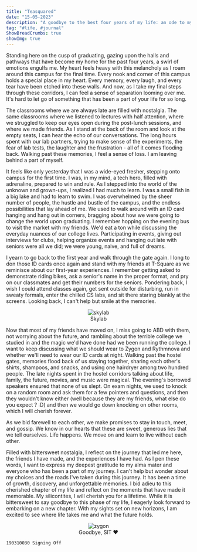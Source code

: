 ```yaml
---
title: "Teasquared"
date: "15-05-2023"
description: "A goodbye to the best four years of my life: an ode to my alma mater."
tag: "#life, #journal"
ShowBreadCrumbs: true 
showImg: true
---
```

<style>
 .skylab {
 justify-content: center;
 align-items: center;
 display: flex;
 flex-direction: column;
 }
 </style>

Standing here on the cusp of graduating, gazing upon the halls and pathways that have become my home for the past four years, a swirl of emotions engulfs me. My heart feels heavy with this melancholy as I roam around this campus for the final time. Every nook and corner of this campus holds a special place in my heart. Every memory, every laugh, and every tear have been etched into these walls. And now, as I take my final steps through these corridors, I can feel a sense of separation looming over me. It's hard to let go of something that has been a part of your life for so long. 

The classrooms where we are always late are filled with nostalgia. The same classrooms where we listened to lectures with half attention, where we struggled to keep our eyes open during the post-lunch sessions, and where we made friends. As I stand at the back of the room and look at the empty seats, I can hear the echo of our conversations. The long hours spent with our lab partners, trying to make sense of the experiments, the fear of lab tests, the laughter and the frustration - all of it comes flooding back. Walking past these memories, I feel a sense of loss. I am leaving behind a part of myself. 

It feels like only yesterday that I was a wide-eyed fresher, stepping onto campus for the first time. I was, in my mind, a tech hero, filled with adrenaline, prepared to win and rule. As I stepped into the world of the unknown and grown-ups, I realized I had much to learn. I was a small fish in a big lake and had to learn to swim. I was overwhelmed by the sheer number of people, the hustle and bustle of the campus, and the endless possibilities that lay ahead of me. We used to walk around with an ID card hanging and hang out in corners, bragging about how we were going to change the world upon graduating. I remember hopping on the evening bus to visit the market with my friends. We'd eat a ton while discussing the everyday nuances of our college lives. Participating in events, giving out interviews for clubs, helping organize events and hanging out late with seniors were all we did; we were young, naive, and full of dreams. 

I yearn to go back to the first year and walk through the gate again. I long to don those ID cards once again and stand with my friends at T-Square as we reminisce about our first-year experiences. I remember getting asked to demonstrate riding bikes, ask a senior's name in the proper format, and pry on our classmates and get their numbers for the seniors. Pondering back, I wish I could attend classes again, get sent outside for disturbing, run in sweaty formals, enter the chilled CS labs, and sit there staring blankly at the screens. Looking back, I can't help but smile at the memories. 

<figure class="skylab">
<img alt= 'skylab'  src ="https://anubhavp.dev/assets/img/teasquared/sit-6.jpeg" class="h-75 w-75">
<figcaption>
Skylab
</figcaption>
</figure>

Now that most of my friends have moved on, I miss going to ABD with them, not worrying about the future, and rambling about the terrible college we studied in and the magic we'd have done had we been running the college. I want to keep discussing what we should wear to Zygon and Rythmnova and whether we'll need to wear our ID cards at night. Walking past the hostel gates, memories flood back of us staying together, sharing each other's shirts, shampoos, and snacks, and using one hairdryer among two hundred people. The late nights spent in the hostel corridors talking about life, family, the future, movies, and music were magical. The evening's borrowed speakers ensured that none of us slept. On exam nights, we used to knock on a random room and ask them for a few pointers and questions, and then they wouldn't know either (well because they are my friends, what else do you expect ? :D) and then we would go down knocking on other rooms, which I will cherish forever. 

As we bid farewell to each other, we make promises to stay in touch, meet, and gossip. We know in our hearts that these are sweet, generous lies that we tell ourselves. Life happens. We move on and learn to live without each other. 

Filled with bittersweet nostalgia, I reflect on the journey that led me here, the friends I have made, and the experiences I have had. As I pen these words, I want to express my deepest gratitude to my alma mater and everyone who has been a part of my journey. I can't help but wonder about my choices and the roads I've taken during this journey. It has been a time of growth, discovery, and unforgettable memories. I bid adieu to this cherished chapter of my life and reflect on the moments that have made it memorable. My silicontites, I will cherish you for a lifetime. While it is bittersweet to say goodbye to this phase of my life, I eagerly look forward to embarking on a new chapter. With my sights set on new horizons, I am excited to see where life takes me and what the future holds.

<figure class="skylab">
<img alt='zygon' src ="https://anubhavp.dev/assets/img/teasquared/sit1.jpeg" >
<figcaption>
Goodbye, SIT ❤️
</figcaption>
</figure>

`190310030 Signing Off`
